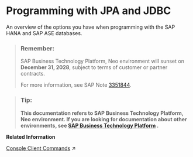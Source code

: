 <!-- loiob540041910c8463780d3675531bc4af6 -->

# Programming with JPA and JDBC

An overview of the options you have when programming with the SAP HANA and SAP ASE databases.

> ### Remember:  
> SAP Business Technology Platform, Neo environment will sunset on **December 31, 2028**, subject to terms of customer or partner contracts.
> 
> For more information, see SAP Note [3351844](https://me.sap.com/notes/3351844).

> ### Tip:  
> **This documentation refers to SAP Business Technology Platform, Neo environment. If you are looking for documentation about other environments, see [SAP Business Technology Platform](https://help.sap.com/docs/btp/sap-business-technology-platform/sap-business-technology-platform?version=Cloud) .**

**Related Information**  


[Console Client Commands](https://help.sap.com/viewer/3fa880aa54b74110ae99ad01503fcd60/Cloud/en-US/2daf54f4701c476c8215a399685188d1.html#loio2daf54f4701c476c8215a399685188d1 "Use console client commands for different tasks in the Neo environment.") :arrow_upper_right:


